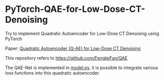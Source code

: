 # PyTorch-QAE-for-Low-Dose-CT-Denoising
Try to implement Quadratic Autoencoder for Low-Dose CT Denoising using PyTorch

Paper: [Quadratic Autoencoder (Q-AE) for Low-Dose CT Denoising](https://ieeexplore.ieee.org/document/8946589)

This repository refers to https://github.com/FengleiFan/QAE

The QAE-Net is implemented in [model.py](https://github.com/Robust-Jay/PyTorch-QAE-for-Low-Dose-CT-Denoising/blob/main/model.py), it is possible to integrate various loss functions into this quadratic autoencoder.
